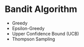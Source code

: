 # Bandit Algorithm

- Greedy
- Epsilon-Greedy
- Upper Confidence Bound (UCB)
- Thompson Sampling

<!-- 1. 결과가 0 혹은 1이고 E(P(X))를 조절할 수 있는 arm을 2개 (A, B) 만드세요. 10%로 설정하면 10%의 확률로 1이 나와야 하는 arm입니다.
2. greedy, e-greedy, UCB, thompson sampling을 구현하세요. 하이퍼파라미터는 적당하게 설정하고 바꾸지 않습니다.
3. A의 승률이 10%, 20%, …, 90%, B의 승률이 10%, 20%, …, 90%이고 위 arm에 대해서 5번씩 timestamp 100으로 테스트하여 각 알고리즘별 평균 승수를 구하세요. 총 9 X 9 X 5 X 4번 테스트해야 하고 최종 결과는 9 X 9 X 4 만큼 나와야 합니다.
4. 위 결과를 scatter plot으로 표현하세요. x축은 E(P(A))가 10%, 20%, …, 90% 이고 y축은 E(P(B))가 10%, 20%, …, 90%를 의미합니다. color는 알고리즘, size는 알고리즘별 평균 승수입니다. -->
